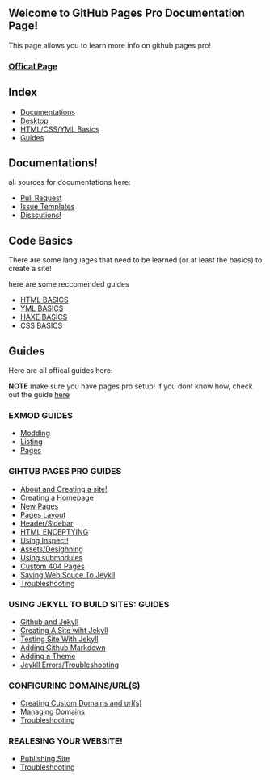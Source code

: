 ## Welcome to GitHub Pages Pro Documentation Page!

This page allows you to learn more info on github pages pro!

### [Offical Page](https://kadedevteam.github.io/GithubPagesPro/)

## Index
- [Documentations](#documentations)
- [Desktop]()
- [HTML/CSS/YML Basics](#code-basics)
- [Guides](#guides)


## Documentations!
all sources for documentations here:
- [Pull Request](https://github.com/kadedevteam/Github-Pages-Pro/pulls)
- [Issue Templates](https://github.com/kadedevteam/Github-Pages-Pro/issues)
- [Disscutions!](https://github.com/kadedevteam/Github-Pages-Pro/discussions)

## Code Basics
There are some languages that need to be learned (or at least the basics) to create a site!

here are some reccomended guides

- [HTML BASICS](http://www.simplehtmlguide.com/basics.php#:~:text=%20HTML%20Basics%20%201%20Headings.%20Use%20headings,your%20holiday%20photos%20or%20other%20images...%20More%20)
- [YML BASICS](https://www.tutorialspoint.com/yaml/yaml_basics.htm)
- [HAXE BASICS](https://haxe.org/documentation/introduction/)
- [CSS BASICS](https://www.w3schools.com/Css/css_intro.asp)


## Guides
Here are all offical guides here:

**NOTE** make sure you have pages pro setup! if you dont know how, check out the guide [here](https://kadedevteam.github.io/GithubPagesPro/SettingUpPagesPro)

### EXMOD GUIDES
- [Modding]({{site.url}}exmod/)
- [Listing]({{site.url}}exmod/)
- [Pages]({{site.url}}exmod/)

### GIHTUB PAGES PRO GUIDES
- [About and Creating a site!]({{site.url}}guidespro/)
- [Creating a Homepage]({{site.url}}guidespro/)
- [New Pages]({{site.url}}guidespro/)
- [Pages Layout]({{site.url}}guidespro/)
- [Header/Sidebar]({{site.url}}guidespro/)
- [HTML ENCEPTYING]({{site.url}}guidespro/)
- [Using Inspect!]({{site.url}}guidespro/)
- [Assets/Desighning]({{site.url}}guidespro/)
- [Using submodules]({{site.url}}guidespro/)
- [Custom 404 Pages]({{site.url}}guidespro/)
- [Saving Web Souce To Jeykll ]({{site.url}}guidespro/)
- [Troubleshooting]({{site.url}}guidespro/)

### USING JEKYLL TO BUILD SITES: GUIDES
- [Github and Jekyll]({{site.url}}jekyllguides/)
- [Creating A Site wiht Jekyll]({{site.url}}jekyllguides/)
- [Testing Site With Jekyll]({{site.url}}jekyllguides/)
- [Adding Github Markdown]({{site.url}}jekyllguides/)
- [Adding a Theme]({{site.url}}jekyllguides/)
- [Jeykll Errors/Troubleshooting]({{site.url}}jekyllguides/)


### CONFIGURING DOMAINS/URL(S)
- [Creating Custom Domains and url(s)]({{site.url}}configguides/)
- [Managing Domains]({{site.url}}configguides/)
- [Troubleshooting]({{site.url}}configguides/)

### REALESING YOUR WEBSITE!
- [Publishing Site]({{site.url}}realesingsite/)
- [Troubleshooting]({{site.url}}troubleshooting/)
